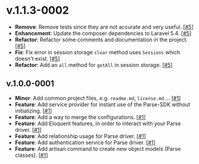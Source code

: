 # v.1.1.3-0002

- **Remove**:
  Remove tests since they are not accurate and very useful.
  [[#5](https://github.com/sirthxalot/laravel-parse/issues/5)]
- **Enhancement**:
  Update the composer dependencies to Laravel 5.4.
  [[#5](https://github.com/sirthxalot/laravel-parse/issues/5)]
- **Refactor**:
  Refactor some comments and documentation in the project.
  [[#5](https://github.com/sirthxalot/laravel-parse/issues/5)]
- **Fix**:
  Fix error in session storage `clear` method uses `Sessions` which doesn't exist.
  [[#5](https://github.com/sirthxalot/laravel-parse/issues/5)]
- **Refactor**:
  Add an `all` method for `getAll` in session storage.
  [[#5](https://github.com/sirthxalot/laravel-parse/issues/5)]


## v.1.0.0-0001

- **Minor**:
  Add common project files, e.g. `readme.md`, `license.md` ...
  [[#1](https://github.com/sirthxalot/laravel-parse/issues/1)]
- **Feature**:
  Add service provider for instant use of the Parse-SDK without initializing.
  [[#1](https://github.com/sirthxalot/laravel-parse/issues/1)]
- **Feature**:
  Add a way to merge the configurations.
  [[#1](https://github.com/sirthxalot/laravel-parse/issues/1)]
- **Feature**:
  Add Eloquent features, in order to interact with your Parse driver.
  [[#1](https://github.com/sirthxalot/laravel-parse/issues/1)]
- **Feature**:
  Add relationship usage for Parse driver.
  [[#1](https://github.com/sirthxalot/laravel-parse/issues/1)]
- **Feature**:
  Add authentication service for Parse driver.
  [[#1](https://github.com/sirthxalot/laravel-parse/issues/1)]
- **Feature**:
  Add artisan command to create new object models (Parse classes).
  [[#1](https://github.com/sirthxalot/laravel-parse/issues/1)]
